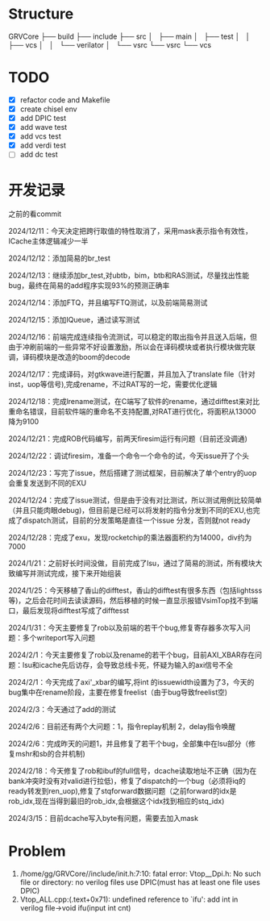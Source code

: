 # Structure

GRVCore
├── build
├── include
├── src
│   ├── main
│   ├── test
│   │   ├── vcs
│   │   └── verilator
│   └── vsrc
└── vsrc
    └── vcs

# TODO

* [X] refactor code and Makefile
* [X] create chisel env
* [X] add DPIC test
* [X] add wave test
* [X] add vcs test
* [X] add verdi test
* [ ] add dc test

# 开发记录

之前的看commit

2024/12/11：今天决定把跨行取值的特性取消了，采用mask表示指令有效性，ICache主体逻辑减少一半

2024/12/12：添加简易的br_test

2024/12/13：继续添加br_test,对ubtb，bim，btb和RAS测试，尽量找出性能bug，最终在简易的add程序实现93%的预测正确率

2024/12/14：添加FTQ，并且编写FTQ测试，以及前端简易测试

2024/12/15：添加IQueue，通过读写测试

2024/12/16：前端完成连续指令流测试，可以稳定的取出指令并且送入后端，但由于冲刷前端的一些异常不好设置激励，所以会在译码模块或者执行模块做完联调，译码模块是改造的boom的decode

2024/12/17：完成译码，对gtkwave进行配置，并且加入了translate file（针对inst，uop等信号),完成rename，不过RAT写的一坨，需要优化逻辑

2024/12/18：完成lrename测试，在C端写了软件的rename，通过difftest来对比重命名错误，目前软件端的重命名不支持配置,对RAT进行优化，将面积从13000降为9100

2024/12/21：完成ROB代码编写，前两天firesim运行有问题（目前还没调通)

2024/12/22：调试firesim，准备一个命令一个命令的试，今天issue开了个头

2024/12/23：写完了issue，然后搭建了测试框架，目前解决了单个entry的uop会重复发送到不同的EXU

2024/12/24：完成了issue测试，但是由于没有对比测试，所以测试用例比较简单（并且只能肉眼debug)，但目前是已经可以将发射的指令分发到不同的EXU,也完成了dispatch测试，目前的分发策略是直往一个issue 分发，否则就not ready

2024/12/28：完成了exu，发现rocketchip的乘法器面积约为14000，div约为7000

2024/1/21：之前好长时间没做，目前完成了lsu，通过了简易的测试，所有模块大致编写并测试完成，接下来开始组装

2024/1/25：今天移植了香山的difftest，香山的difftest有很多东西（包括lightsss等)，之后会花时间去读读源码，然后移植的时候一直显示报错VsimTop找不到端口，最后发现将difftest写成了difftesst

2024/1/31：今天主要修复了rob以及前端的若干个bug,修复寄存器多次写入问题：多个writeport写入问题

2024/2/1：今天主要修复了rob以及rename的若干个bug，目前AXI_XBAR存在问题：lsu和icache先后访存，会导致总线卡死，怀疑为输入的axi信号不全

2024/2/1：今天完成了axi'_xbar的编写,将int 的issuewidth设置为了3，今天的bug集中在rename阶段，主要在修复freelist（由于bug导致freelist空)

2024/2/3：今天通过了add的测试

2024/2/6：目前还有两个大问题：1，指令replay机制 2，delay指令唤醒

2024/2/6：完成昨天的问题1，并且修复了若干个bug，全部集中在lsu部分（修复mshr和sb的合并机制)

2024/2/18：今天修复了rob和ibuf的full信号，dcache读取地址不正确（因为在bank冲突时没有对valid进行拉低)，修复了dispatch的一个bug（必须将iq的ready转发到ren_uop),修复了stqforward数据问题（之前forward的idx是rob_idx,现在当得到最旧的rob_idx,会根据这个idx找到相应的stq_idx)

2024/3/15：目前dcache写入byte有问题，需要去加入mask

# Problem

1. /home/gg/GRVCore//include/init.h:7:10: fatal error: Vtop__Dpi.h: No such file or directory: no verilog files use DPIC(must has at least one file uses DPIC)
2. Vtop_ALL.cpp:(.text+0x71): undefined reference to `ifu': add int in verilog file->void ifu(input int cnt)
